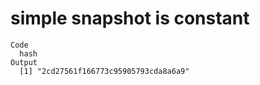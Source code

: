 # simple snapshot is constant

    Code
      hash
    Output
      [1] "2cd27561f166773c95905793cda8a6a9"

